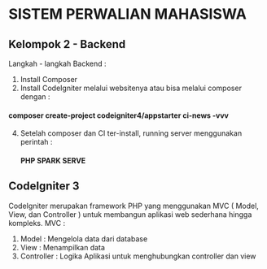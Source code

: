 
# SISTEM PERWALIAN MAHASISWA 

## Kelompok 2 - Backend

Langkah - langkah Backend :
1. Install Composer
2. Install CodeIgniter melalui websitenya atau bisa melalui composer dengan :
#### composer create-project codeigniter4/appstarter ci-news -vvv ####
4. Setelah composer dan CI ter-install, running server menggunakan perintah :
   #### PHP SPARK SERVE ###

## CodeIgniter 3 ##
CodeIgniter merupakan framework PHP yang menggunakan MVC ( Model, View, dan Controller ) untuk membangun aplikasi web sederhana hingga kompleks.
MVC :
1. Model : Mengelola data dari database
2. View : Menampilkan data
3. Controller : Logika Aplikasi untuk menghubungkan controller dan view



